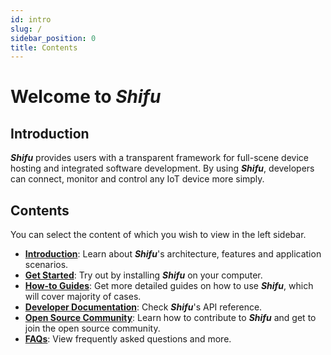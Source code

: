 ```yaml
---
id: intro
slug: /
sidebar_position: 0
title: Contents
---
```


# Welcome to ***Shifu***

## Introduction

***Shifu*** provides users with a transparent framework for full-scene device hosting and integrated software development. By using ***Shifu***, developers can connect, monitor and control any IoT device more simply. 

## Contents

You can select the content of which you wish to view in the left sidebar.

- [**Introduction**](./introduction/): Learn about ***Shifu***'s architecture, features and application scenarios.
- [**Get Started**](./tutorials/): Try out by installing ***Shifu*** on your computer.
- [**How-to Guides**](./guides/): Get more detailed guides on how to use ***Shifu***, which will cover majority of cases.
- [**Developer Documentation**](./references/): Check ***Shifu***'s API reference.
- [**Open Source Community**](./community/): Learn how to contribute to ***Shifu*** and get to join the open source community.
- [**FAQs**](./FAQs/): View frequently asked questions and more.
